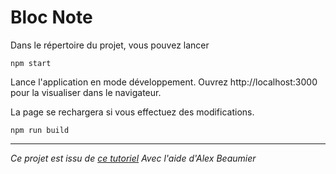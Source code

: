 # Bloc Note

Dans le répertoire du projet, vous pouvez lancer

``npm start``

Lance l'application en mode développement.
Ouvrez http://localhost:3000 pour la visualiser dans le navigateur.

La page se rechargera si vous effectuez des modifications.

``npm run build``

-----------------
*Ce projet est issu de [ce tutoriel](https://www.youtube.com/watch?v=ulOKYl5sHGk&t=1932s)*
*Avec l'aide d'Alex Beaumier*
